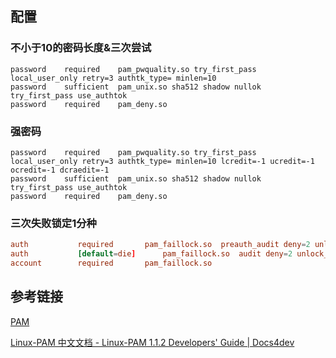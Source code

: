 ## 配置
### 不小于10的密码长度&三次尝试
```
password    required    pam_pwquality.so try_first_pass local_user_only retry=3 authtk_type= minlen=10
password    sufficient  pam_unix.so sha512 shadow nullok try_first_pass use_authtok
password    required    pam_deny.so
```

### 强密码
```
password    required    pam_pwquality.so try_first_pass local_user_only retry=3 authtk_type= minlen=10 lcredit=-1 ucredit=-1 ocredit=-1 dcraedit=-1
password    sufficient  pam_unix.so sha512 shadow nullok try_first_pass use_authtok
password    required    pam_deny.so
```


### 三次失败锁定1分种
```conf
auth           required       pam_faillock.so  preauth_audit deny=2 unlock_time=60
auth           [default=die]      pam_faillock.so  audit deny=2 unlock_time=60
account        required       pam_faillock.so
```
## 参考链接
[PAM](PAM.md)

[Linux-PAM 中文文档 - Linux-PAM 1.1.2 Developers' Guide | Docs4dev](https://www.docs4dev.com/docs/zh/linux-pam/1.1.2/reference/)